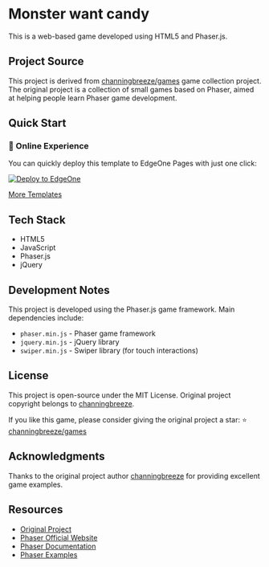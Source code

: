 # Monster want candy

This is a web-based game developed using HTML5 and Phaser.js.

## Project Source

This project is derived from [channingbreeze/games](https://github.com/channingbreeze/games) game collection project. The original project is a collection of small games based on Phaser, aimed at helping people learn Phaser game development.

## Quick Start

### 🚀 Online Experience

You can quickly deploy this template to EdgeOne Pages with just one click:

[![Deploy to EdgeOne](https://cdnstatic.tencentcs.com/edgeone/pages/deploy.svg)](https://edgeone.ai/pages/new?template=https://github.com/tomcomtang/candy&source=tomchild)

[More Templates](https://edgeone.ai/pages/games-unblocked?source=tomchild)

## Tech Stack

- HTML5
- JavaScript
- Phaser.js
- jQuery

## Development Notes

This project is developed using the Phaser.js game framework. Main dependencies include:

- `phaser.min.js` - Phaser game framework
- `jquery.min.js` - jQuery library
- `swiper.min.js` - Swiper library (for touch interactions)

## License

This project is open-source under the MIT License. Original project copyright belongs to [channingbreeze](https://github.com/channingbreeze).

If you like this game, please consider giving the original project a star: ⭐ [channingbreeze/games](https://github.com/channingbreeze/games)

## Acknowledgments

Thanks to the original project author [channingbreeze](https://github.com/channingbreeze) for providing excellent game examples.

## Resources

- [Original Project](https://github.com/channingbreeze/games)
- [Phaser Official Website](https://phaser.io/)
- [Phaser Documentation](https://phaser.io/docs)
- [Phaser Examples](https://phaser.io/examples) 
